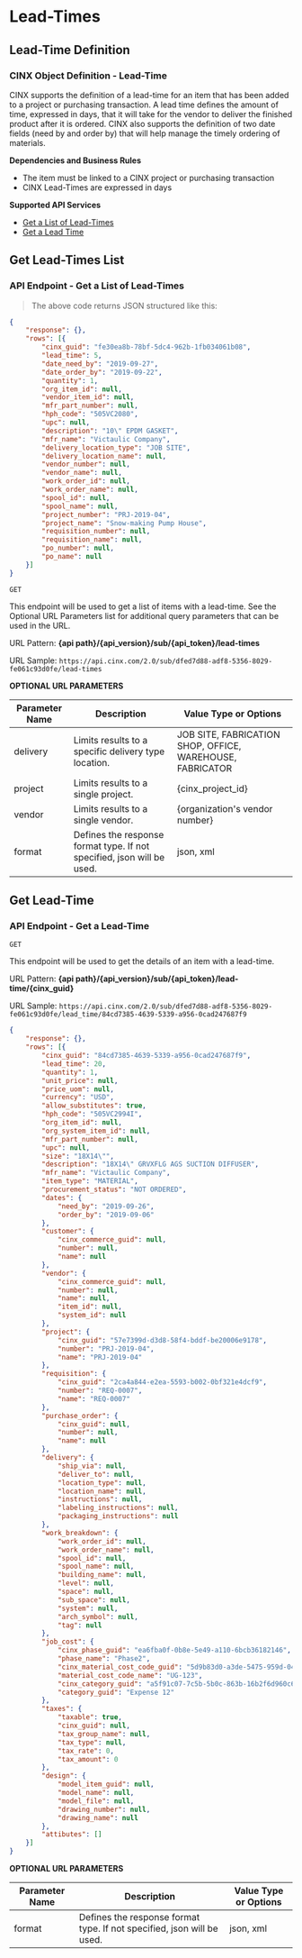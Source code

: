 # Lead-Times

## Lead-Time Definition
### CINX Object Definition - Lead-Time

CINX supports the definition of a lead-time for an item that has been added to a project or purchasing transaction.  A lead time defines the amount of time, expressed in days, that it will take for the vendor to deliver the finished product after it is ordered. CINX also supports the definition of two date fields (need by and order by) that will help manage the timely ordering of materials.  

**Dependencies and Business Rules**

  - The item must be linked to a CINX project or purchasing transaction
  - CINX Lead-Times are expressed in days

**Supported API Services**

  - [Get a List of Lead-Times](#get-lead-times-list)
  - [Get a Lead Time](#get-lead-time)


## Get Lead-Times List
### API Endpoint - Get a List of Lead-Times

> The above code returns JSON structured like this:

```json
{
	"response": {},
	"rows": [{
		"cinx_guid": "fe30ea8b-78bf-5dc4-962b-1fb034061b08",
		"lead_time": 5,
		"date_need_by": "2019-09-27",
		"date_order_by": "2019-09-22",
		"quantity": 1,
		"org_item_id": null,
		"vendor_item_id": null,
		"mfr_part_number": null,
		"hph_code": "505VC2080",
		"upc": null,
		"description": "10\" EPDM GASKET",
		"mfr_name": "Victaulic Company",
		"delivery_location_type": "JOB SITE",
		"delivery_location_name": null,
		"vendor_number": null,
		"vendor_name": null,
		"work_order_id": null,
		"work_order_name": null,
		"spool_id": null,
		"spool_name": null,
		"project_number": "PRJ-2019-04",
		"project_name": "Snow-making Pump House",
		"requisition_number": null,
		"requisition_name": null,
		"po_number": null,
		"po_name": null
	}]
}
```
`GET`

This endpoint will be used to get a list of items with a lead-time. See the Optional URL Parameters list for additional query parameters that can be used in the URL.

URL Pattern: **{api path}/{api_version}/sub/{api_token}/lead-times**

URL Sample: `https://api.cinx.com/2.0/sub/dfed7d88-adf8-5356-8029-fe061c93d0fe/lead-times`

**OPTIONAL URL PARAMETERS**

Parameter Name | Description | Value Type or Options
----- | ----- | ----- 
delivery | Limits results to a specific delivery type location. | JOB SITE, FABRICATION SHOP, OFFICE, WAREHOUSE, FABRICATOR
project | Limits results to a single project. | {cinx_project_id}
vendor | Limits results to a single vendor. | {organization's vendor number}
format | Defines the response format type. If not specified, json will be used. | json, xml

## Get Lead-Time
### API Endpoint - Get a Lead-Time

`GET`

This endpoint will be used to get the details of an item with a lead-time.  

URL Pattern: **{api path}/{api_version}/sub/{api_token}/lead-time/{cinx_guid}**

URL Sample: `https://api.cinx.com/2.0/sub/dfed7d88-adf8-5356-8029-fe061c93d0fe/lead_time/84cd7385-4639-5339-a956-0cad247687f9`

```json
{
	"response": {},
	"rows": [{
		"cinx_guid": "84cd7385-4639-5339-a956-0cad247687f9",
		"lead_time": 20,
		"quantity": 1,
		"unit_price": null,
		"price_uom": null,
		"currency": "USD",
		"allow_substitutes": true,
		"hph_code": "505VC2994I",
		"org_item_id": null,
		"org_system_item_id": null,
		"mfr_part_number": null,
		"upc": null,
		"size": "18X14\"",
		"description": "18X14\" GRVXFLG AGS SUCTION DIFFUSER",
		"mfr_name": "Victaulic Company",
		"item_type": "MATERIAL",
		"procurement_status": "NOT ORDERED",
		"dates": {
			"need_by": "2019-09-26",
			"order_by": "2019-09-06"
		},
		"customer": {
			"cinx_commerce_guid": null,
			"number": null,
			"name": null
		},
		"vendor": {
			"cinx_commerce_guid": null,
			"number": null,
			"name": null,
			"item_id": null,
			"system_id": null
		},
		"project": {
			"cinx_guid": "57e7399d-d3d8-58f4-bddf-be20006e9178",
			"number": "PRJ-2019-04",
			"name": "PRJ-2019-04"
		},
		"requisition": {
			"cinx_guid": "2ca4a844-e2ea-5593-b002-0bf321e4dcf9",
			"number": "REQ-0007",
			"name": "REQ-0007"
		},
		"purchase_order": {
			"cinx_guid": null,
			"number": null,
			"name": null
		},
		"delivery": {
			"ship_via": null,
			"deliver_to": null,
			"location_type": null,
			"location_name": null,
			"instructions": null,
			"labeling_instructions": null,
			"packaging_instructions": null
		},
		"work_breakdown": {
			"work_order_id": null,
			"work_order_name": null,
			"spool_id": null,
			"spool_name": null,
			"building_name": null,
			"level": null,
			"space": null,
			"sub_space": null,
			"system": null,
			"arch_symbol": null,
			"tag": null
		},
		"job_cost": {
			"cinx_phase_guid": "ea6fba0f-0b8e-5e49-a110-6bcb36182146",
			"phase_name": "Phase2",
			"cinx_material_cost_code_guid": "5d9b83d0-a3de-5475-959d-04b92fd4de75",
			"material_cost_code_name": "UG-123",
			"cinx_category_guid": "a5f91c07-7c5b-5b0c-863b-16b2f6d960c6",
			"category_guid": "Expense 12"
		},
		"taxes": {
			"taxable": true,
			"cinx_guid": null,
			"tax_group_name": null,
			"tax_type": null,
			"tax_rate": 0,
			"tax_amount": 0
		},
		"design": {
			"model_item_guid": null,
			"model_name": null,
			"model_file": null,
			"drawing_number": null,
			"drawing_name": null
		},
		"attibutes": []
	}]
}
```

**OPTIONAL URL PARAMETERS**

Parameter Name | Description | Value Type or Options
----- | ----- | ----- 
format | Defines the response format type. If not specified, json will be used. | json, xml